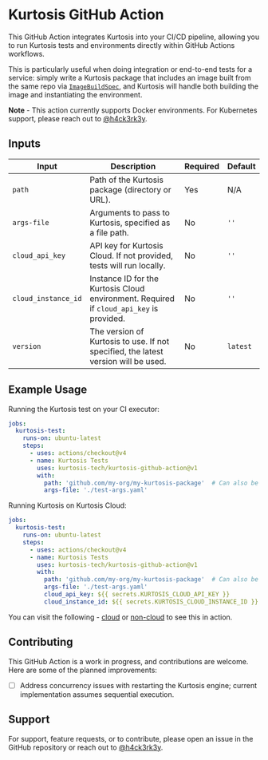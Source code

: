 # Kurtosis GitHub Action

This GitHub Action integrates Kurtosis into your CI/CD pipeline, allowing you to run Kurtosis tests and environments directly within GitHub Actions workflows. 

This is particularly useful when doing integration or end-to-end tests for a service: simply write a Kurtosis package that includes an image built from the same repo via [`ImageBuildSpec`](https://docs.kurtosis.com/api-reference/starlark-reference/image-build-spec), and Kurtosis will handle both building the image and instantiating the environment.

**Note** - This action currently supports Docker environments. For Kubernetes support, please reach out to [@h4ck3rk3y](https://github.com/h4ck3rk3y).

## Inputs

| Input              | Description                                                                                     | Required | Default        |
|--------------------|-------------------------------------------------------------------------------------------------|----------|----------------|
| `path`             | Path of the Kurtosis package (directory or URL).                                                | Yes      | N/A            |
| `args-file`             | Arguments to pass to Kurtosis, specified as a file path.                                   | No       | `''`           |
| `cloud_api_key`    | API key for Kurtosis Cloud. If not provided, tests will run locally.                            | No       | `''`           |
| `cloud_instance_id`| Instance ID for the Kurtosis Cloud environment. Required if `cloud_api_key` is provided.        | No       | `''`           |
| `version`          | The version of Kurtosis to use. If not specified, the latest version will be used.              | No       | `latest`       |


## Example Usage

Running the Kurtosis test on your CI executor:

```yaml
jobs:
  kurtosis-test:
    runs-on: ubuntu-latest
    steps:
      - uses: actions/checkout@v4
      - name: Kurtosis Tests
        uses: kurtosis-tech/kurtosis-github-action@v1
        with:
          path: 'github.com/my-org/my-kurtosis-package'  # Can also be the path to a Kurtosis package in the repo, e.g. './path/to/kurtosis-package'
          args-file: './test-args.yaml'
```

Running Kurtosis on Kurtosis Cloud:

```yaml
jobs:
  kurtosis-test:
    runs-on: ubuntu-latest
    steps:
      - uses: actions/checkout@v4
      - name: Kurtosis Tests
        uses: kurtosis-tech/kurtosis-github-action@v1
        with:
          path: 'github.com/my-org/my-kurtosis-package'  # Can also be the path to a Kurtosis package in the repo, e.g. './path/to/kurtosis-package'
          args-file: './test-args.yaml'
          cloud_api_key: ${{ secrets.KURTOSIS_CLOUD_API_KEY }}
          cloud_instance_id: ${{ secrets.KURTOSIS_CLOUD_INSTANCE_ID }}
```

You can visit the following - [cloud](https://github.com/kurtosis-tech/mern-package/pull/16) or [non-cloud](https://github.com/kurtosis-tech/mern-package/pull/15) to see this in action.

## Contributing

This GitHub Action is a work in progress, and contributions are welcome. Here are some of the planned improvements:

- [ ] Address concurrency issues with restarting the Kurtosis engine; current implementation assumes sequential execution.

## Support

For support, feature requests, or to contribute, please open an issue in the GitHub repository or reach out to [@h4ck3rk3y](https://github.com/h4ck3rk3y).
